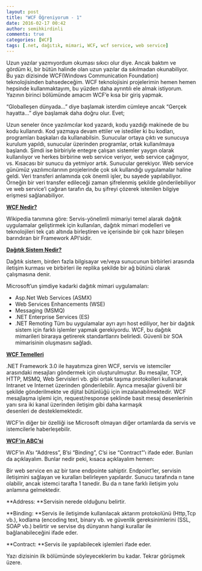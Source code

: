 ```yaml
---
layout: post
title: "WCF Öğreniyorum - 1"
date: 2016-02-17 00:42
author: semihkirdinli
comments: true
categories: [WCF]
tags: [.net, dağıtık, mimari, WCF, wcf service, web service]
---
```

Uzun yazılar yazmıyordum okuması sıkıcı olur diye. Ancak baktım ve gördüm ki, bir bütün halinde olan uzun yazılar da sıkılmadan okunabiliyor. Bu yazı dizisinde WCF(Windows Communication Foundation) teknolojisinden bahsedeceğim. WCF teknolojisini projelerimin hemen hemen hepsinde kullanmaktayım, bu yüzden daha ayrıntılı ele almak istiyorum. Yazının birinci bölümünde amacım WCF’e kısa bir giriş yapmak.

“Globalleşen dünyada...” diye başlamak isterdim cümleye ancak “Gerçek hayatta...” diye başlamak daha doğru olur. Evet;

Uzun seneler önce yazılımcılar kod yazardı, kodu yazdığı makinede de bu kodu kullanırdı. Kod yazmaya devam ettiler ve istediler ki bu kodları, programları başkaları da kullanabilsin. Sunucular ortaya çıktı ve sunucuya kurulum yapıldı, sunucular üzerinden programlar, ortak kullanılmaya başlandı. Şimdi ise birbiriyle entegre çalışan sistemler yaygın olarak kullanılıyor ve herkes birbirine web service veriyor, web service çağırıyor, vs. Kısacası bir sunucu da yetmiyor artık. Sunucular gerekiyor. Web service günümüz yazılımcılarının projelerinde çok sık kullandığı uygulamalar haline geldi. Veri transferi anlamında çok önemli işler, bu sayede yapılabiliyor. Örneğin bir veri transfer edileceği zaman şifrelenmiş şekilde gönderilebiliyor ve web service’i çağıran tarafın da, bu şifreyi çözerek istenilen bilgiye erişmesi sağlanabiliyor.

**<u>WCF Nedir?</u>**

Wikipedia tanımına göre: Servis-yönelimli mimariyi temel alarak dağıtık uygulamalar geliştirmek için kullanılan, dağıtık mimari modelleri ve teknolojileri tek çatı altında birleştiren ve içerisinde bir çok hazır bileşen barındıran bir Framework API‘sidir.

<span style="text-decoration:underline;">**Dağıtık Sistem Nedir?**</span>

Dağıtık sistem, birden fazla bilgisayar ve/veya sunucunun birbirleri arasında iletişim kurması ve birbirleri ile replika şekilde bir ağ bütünü olarak çalışmasına denir.

Microsoft’un şimdiye kadarki dağıtık mimari uygulamaları:


*   Asp.Net Web Services (ASMX)
*   Web Services Enhancements (WSE)
*   Messaging (MSMQ)
*   .NET Enterprise Services (ES)
*   .NET Remoting
Tüm bu uygulamalar ayrı ayrı host ediliyor, her bir dağıtık sistem için farklı işlemler yapmak gerekiyordu. WCF, bu dağıtık mimarileri biraraya getirerek standartlarını belirledi. Güvenli bir SOA mimarisinin oluşmasını sağladı.

**<u>WCF Temelleri</u>**

.NET Framework 3.0 ile hayatımıza giren WCF, servis ve istemciler arasındaki mesajları göndermek için oluşturulmuştur. Bu mesajlar, TCP, HTTP, MSMQ, Web Servisleri vb. gibi ortak taşıma protokolleri kullanarak Intranet ve Internet üzerinden gönderilebilir. Ayrıca mesajlar güvenli bir şekilde gönderilmekte ve dijital bütünlüğü için imzalanabilmektedir. WCF mesajlaşma işlemi için, request/response şeklinde basit mesaj desenlerinin yanı sıra iki kanal üzerinden iletişim gibi daha karmaşık desenleri de desteklemektedir.

WCF’in diğer bir özelliği ise Microsoft olmayan diğer ortamlarda da servis ve istemcilerle haberleşebilir.

**<u>WCF’in ABC’si</u>**

WCF’in A’sı “Address”, B’si “Binding”, C’si ise “Contract”’ı ifade eder. Bunları da açıklayalım. Bunlar nedir peki, kısaca açıklayalım hemen:

Bir web service en az bir tane endpointe sahiptir. Endpoint’ler, servisin iletişimini sağlayan ve kuralları belirleyen yapılardır. Sunucu tarafında n tane olabilir, ancak istemci tarafta 1 tanedir. Bu da n tane farklı iletişim yolu anlamına gelmektedir.

**Address: **Servisin nerede olduğunu belirtir.

**Binding: **Servis ile iletişimde kullanılacak aktarım protokolünü (Http,Tcp vb.), kodlama (encoding text, binary vb. ve güvenlik gereksinimlerini (SSL, SOAP vb.) belirtir ve servise dış dünyanın hangi kurallar ile bağlanabileceğini ifade eder.

**Contract: **Servis ile yapılabilecek işlemleri ifade eder.

Yazı dizisinin ilk bölümünde söyleyeceklerim bu kadar. Tekrar görüşmek üzere.

&nbsp;
